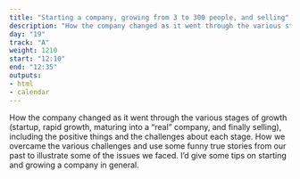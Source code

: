 ```yaml
---
title: "Starting a company, growing from 3 to 300 people, and selling"
description: "How the company changed as it went through the various stages of growth."
day: "19"
track: "A"
weight: 1210
start: "12:10"
end: "12:35"
outputs:
- html
- calendar
---
```


How the company changed as it went through the various stages of growth (startup, rapid growth, maturing into a “real” company, and finally selling), including the positive things and the challenges about each stage. How we overcame the various challenges and use some funny true stories from our past to illustrate some of the issues we faced. I’d give some tips on starting and growing a company in general.
